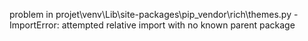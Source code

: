 problem in projet\venv\Lib\site-packages\pip\_vendor\rich\themes.py - ImportError: attempted relative import with no known parent package
